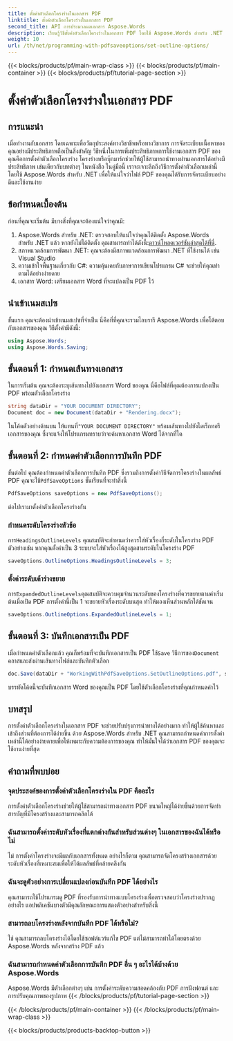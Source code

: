 ```yaml
---
title: ตั้งค่าตัวเลือกโครงร่างในเอกสาร PDF
linktitle: ตั้งค่าตัวเลือกโครงร่างในเอกสาร PDF
second_title: API การประมวลผลเอกสาร Aspose.Words
description: เรียนรู้วิธีตั้งค่าตัวเลือกโครงร่างในเอกสาร PDF โดยใช้ Aspose.Words สำหรับ .NET ปรับปรุงการนำทาง PDF โดยการกำหนดค่าระดับหัวเรื่องและโครงร่างที่ขยาย
weight: 10
url: /th/net/programming-with-pdfsaveoptions/set-outline-options/
---
```


{{< blocks/products/pf/main-wrap-class >}}
{{< blocks/products/pf/main-container >}}
{{< blocks/products/pf/tutorial-page-section >}}

# ตั้งค่าตัวเลือกโครงร่างในเอกสาร PDF

## การแนะนำ

เมื่อทำงานกับเอกสาร โดยเฉพาะเพื่อวัตถุประสงค์ทางวิชาชีพหรือทางวิชาการ การจัดระเบียบเนื้อหาของคุณอย่างมีประสิทธิภาพถือเป็นสิ่งสำคัญ วิธีหนึ่งในการเพิ่มประสิทธิภาพการใช้งานเอกสาร PDF ของคุณคือการตั้งค่าตัวเลือกโครงร่าง โครงร่างหรือบุ๊กมาร์กช่วยให้ผู้ใช้สามารถนำทางผ่านเอกสารได้อย่างมีประสิทธิภาพ เช่นเดียวกับบทต่างๆ ในหนังสือ ในคู่มือนี้ เราจะเจาะลึกถึงวิธีการตั้งค่าตัวเลือกเหล่านี้โดยใช้ Aspose.Words สำหรับ .NET เพื่อให้แน่ใจว่าไฟล์ PDF ของคุณได้รับการจัดระเบียบอย่างดีและใช้งานง่าย

## ข้อกำหนดเบื้องต้น

ก่อนที่คุณจะเริ่มต้น มีบางสิ่งที่คุณจะต้องแน่ใจว่าคุณมี:

1.  Aspose.Words สำหรับ .NET: ตรวจสอบให้แน่ใจว่าคุณได้ติดตั้ง Aspose.Words สำหรับ .NET แล้ว หากยังไม่ได้ติดตั้ง คุณสามารถทำได้ดังนี้:[ดาวน์โหลดเวอร์ชันล่าสุดได้ที่นี่](https://releases.aspose.com/words/net/).
2. สภาพแวดล้อมการพัฒนา .NET: คุณจะต้องมีสภาพแวดล้อมการพัฒนา .NET ที่ใช้งานได้ เช่น Visual Studio
3. ความเข้าใจพื้นฐานเกี่ยวกับ C#: ความคุ้นเคยกับภาษาการเขียนโปรแกรม C# จะช่วยให้คุณทำตามได้อย่างง่ายดาย
4. เอกสาร Word: เตรียมเอกสาร Word ที่จะแปลงเป็น PDF ไว้

## นำเข้าเนมสเปซ

ขั้นแรก คุณจะต้องนำเข้าเนมสเปซที่จำเป็น นี่คือที่ที่คุณจะรวมไลบรารี Aspose.Words เพื่อโต้ตอบกับเอกสารของคุณ วิธีตั้งค่ามีดังนี้:

```csharp
using Aspose.Words;
using Aspose.Words.Saving;
```

## ขั้นตอนที่ 1: กำหนดเส้นทางเอกสาร

ในการเริ่มต้น คุณจะต้องระบุเส้นทางไปยังเอกสาร Word ของคุณ นี่คือไฟล์ที่คุณต้องการแปลงเป็น PDF พร้อมตัวเลือกโครงร่าง 

```csharp
string dataDir = "YOUR DOCUMENT DIRECTORY";
Document doc = new Document(dataDir + "Rendering.docx");
```

 ในโค้ดตัวอย่างด้านบน ให้แทนที่`"YOUR DOCUMENT DIRECTORY"` พร้อมเส้นทางไปยังไดเร็กทอรีเอกสารของคุณ ซึ่งจะแจ้งให้โปรแกรมทราบว่าจะค้นหาเอกสาร Word ได้จากที่ใด

## ขั้นตอนที่ 2: กำหนดค่าตัวเลือกการบันทึก PDF

 ขั้นต่อไป คุณต้องกำหนดค่าตัวเลือกการบันทึก PDF ซึ่งรวมถึงการตั้งค่าวิธีจัดการโครงร่างในผลลัพธ์ PDF คุณจะใช้`PdfSaveOptions` ชั้นเรียนที่จะทำสิ่งนี้

```csharp
PdfSaveOptions saveOptions = new PdfSaveOptions();
```

ต่อไปเรามาตั้งค่าตัวเลือกโครงร่างกัน 

### กำหนดระดับโครงร่างหัวข้อ

 การ`HeadingsOutlineLevels` คุณสมบัติจะกำหนดว่าควรใส่หัวเรื่องกี่ระดับในโครงร่าง PDF ตัวอย่างเช่น หากคุณตั้งค่าเป็น 3 ระบบจะใส่หัวเรื่องได้สูงสุดสามระดับในโครงร่าง PDF

```csharp
saveOptions.OutlineOptions.HeadingsOutlineLevels = 3;
```

### ตั้งค่าระดับเค้าร่างขยาย

 การ`ExpandedOutlineLevels`คุณสมบัติจะควบคุมจำนวนระดับของโครงร่างที่ควรขยายตามค่าเริ่มต้นเมื่อเปิด PDF การตั้งค่านี้เป็น 1 จะขยายหัวเรื่องระดับบนสุด ทำให้มองเห็นส่วนหลักได้ชัดเจน

```csharp
saveOptions.OutlineOptions.ExpandedOutlineLevels = 1;
```

## ขั้นตอนที่ 3: บันทึกเอกสารเป็น PDF

 เมื่อกำหนดค่าตัวเลือกแล้ว คุณก็พร้อมที่จะบันทึกเอกสารเป็น PDF ใช้`Save` วิธีการของ`Document` คลาสและส่งผ่านเส้นทางไฟล์และบันทึกตัวเลือก

```csharp
doc.Save(dataDir + "WorkingWithPdfSaveOptions.SetOutlineOptions.pdf", saveOptions);
```

บรรทัดโค้ดนี้จะบันทึกเอกสาร Word ของคุณเป็น PDF โดยใช้ตัวเลือกโครงร่างที่คุณกำหนดค่าไว้ 

## บทสรุป

การตั้งค่าตัวเลือกโครงร่างในเอกสาร PDF จะช่วยปรับปรุงการนำทางได้อย่างมาก ทำให้ผู้ใช้ค้นหาและเข้าถึงส่วนที่ต้องการได้ง่ายขึ้น ด้วย Aspose.Words สำหรับ .NET คุณสามารถกำหนดค่าการตั้งค่าเหล่านี้ได้อย่างง่ายดายเพื่อให้เหมาะกับความต้องการของคุณ ทำให้มั่นใจได้ว่าเอกสาร PDF ของคุณจะใช้งานง่ายที่สุด

## คำถามที่พบบ่อย

### จุดประสงค์ของการตั้งค่าตัวเลือกโครงร่างใน PDF คืออะไร

การตั้งค่าตัวเลือกโครงร่างช่วยให้ผู้ใช้สามารถนำทางเอกสาร PDF ขนาดใหญ่ได้ง่ายขึ้นด้วยการจัดทำสารบัญที่มีโครงสร้างและสามารถคลิกได้

### ฉันสามารถตั้งค่าระดับหัวเรื่องที่แตกต่างกันสำหรับส่วนต่างๆ ในเอกสารของฉันได้หรือไม่

ไม่ การตั้งค่าโครงร่างจะมีผลกับเอกสารทั้งหมด อย่างไรก็ตาม คุณสามารถจัดโครงสร้างเอกสารด้วยระดับหัวเรื่องที่เหมาะสมเพื่อให้ได้ผลลัพธ์ที่คล้ายคลึงกัน

### ฉันจะดูตัวอย่างการเปลี่ยนแปลงก่อนบันทึก PDF ได้อย่างไร

คุณสามารถใช้โปรแกรมดู PDF ที่รองรับการนำทางแบบโครงร่างเพื่อตรวจสอบว่าโครงร่างปรากฏอย่างไร แอปพลิเคชันบางตัวมีคุณลักษณะการแสดงตัวอย่างสำหรับสิ่งนี้

### สามารถลบโครงร่างหลังจากบันทึก PDF ได้หรือไม่?

ใช่ คุณสามารถลบโครงร่างได้โดยใช้ซอฟต์แวร์แก้ไข PDF แต่ไม่สามารถทำได้โดยตรงด้วย Aspose.Words หลังจากสร้าง PDF แล้ว

### ฉันสามารถกำหนดค่าตัวเลือกการบันทึก PDF อื่น ๆ อะไรได้บ้างด้วย Aspose.Words

Aspose.Words มีตัวเลือกต่างๆ เช่น การตั้งค่าระดับความสอดคล้องกับ PDF การฝังฟอนต์ และการปรับคุณภาพของรูปภาพ
{{< /blocks/products/pf/tutorial-page-section >}}

{{< /blocks/products/pf/main-container >}}
{{< /blocks/products/pf/main-wrap-class >}}

{{< blocks/products/products-backtop-button >}}

